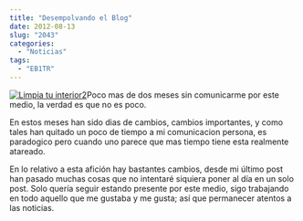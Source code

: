 ```yaml
---
title: "Desempolvando el Blog"
date: 2012-08-13
slug: "2043"
categories:
  - "Noticias"
tags:
  - "EB1TR"
---
```


[![Limpia tu interior2](http://eb1tr.info/wp-content/uploads/2012/08/Limpia-tu-interior2-150x150.jpg)](http://eb1tr.info/wp-content/uploads/2012/08/Limpia-tu-interior2.jpg)Poco mas de dos meses sin comunicarme por este medio, la verdad es que no es poco.

En estos meses han sido dias de cambios, cambios importantes, y como tales han quitado un poco de tiempo a mi comunicacion persona, es paradogico pero cuando uno parece que mas tiempo tiene esta realmente atareado.

En lo relativo a esta afición hay bastantes cambios, desde mi último post han pasado muchas cosas que no intentaré siquiera poner al día en un solo post. Solo quería seguir estando presente por este medio, sigo trabajando en todo aquello que me gustaba y me gusta; así que permanecer atentos a las noticias.
